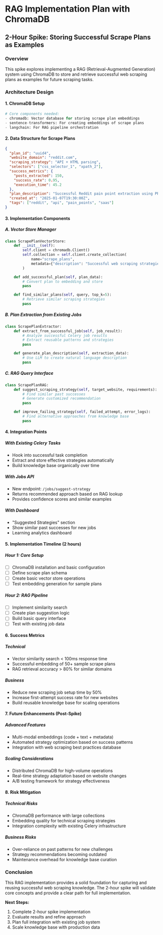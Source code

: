 # RAG Implementation Plan with ChromaDB
## 2-Hour Spike: Storing Successful Scrape Plans as Examples

### Overview
This spike explores implementing a RAG (Retrieval-Augmented Generation) system using ChromaDB to store and retrieve successful web scraping plans as examples for future scraping tasks.

### Architecture Design

#### 1. ChromaDB Setup
```python
# Core components needed:
- chromadb: Vector database for storing scrape plan embeddings
- sentence-transformers: For creating embeddings of scrape plans
- langchain: For RAG pipeline orchestration
```

#### 2. Data Structure for Scrape Plans
```json
{
  "plan_id": "uuid4",
  "website_domain": "reddit.com",
  "scraping_strategy": "API + HTML parsing",
  "selectors": ["css_selector_1", "xpath_2"],
  "success_metrics": {
    "posts_extracted": 150,
    "success_rate": 0.95,
    "execution_time": 45.2
  },
  "plan_description": "Successful Reddit pain point extraction using PRAW API...",
  "created_at": "2025-01-07T19:30:00Z",
  "tags": ["reddit", "api", "pain_points", "saas"]
}
```

#### 3. Implementation Components

##### A. Vector Store Manager
```python
class ScrapePlanVectorStore:
    def __init__(self):
        self.client = chromadb.Client()
        self.collection = self.client.create_collection(
            name="scrape_plans",
            metadata={"description": "Successful web scraping strategies"}
        )

    def add_successful_plan(self, plan_data):
        # Convert plan to embedding and store
        pass

    def find_similar_plans(self, query, top_k=5):
        # Retrieve similar scraping strategies
        pass
```

##### B. Plan Extraction from Existing Jobs
```python
class ScrapePlanExtractor:
    def extract_from_successful_job(self, job_result):
        # Analyze successful Celery job results
        # Extract reusable patterns and strategies
        pass

    def generate_plan_description(self, extraction_data):
        # Use LLM to create natural language description
        pass
```

##### C. RAG Query Interface
```python
class ScrapePlanRAG:
    def suggest_scraping_strategy(self, target_website, requirements):
        # Find similar past successes
        # Generate customized recommendation
        pass

    def improve_failing_strategy(self, failed_attempt, error_logs):
        # Find alternative approaches from knowledge base
        pass
```

#### 4. Integration Points

##### With Existing Celery Tasks
- Hook into successful task completion
- Extract and store effective strategies automatically
- Build knowledge base organically over time

##### With Jobs API
- New endpoint: `/jobs/suggest-strategy`
- Returns recommended approach based on RAG lookup
- Provides confidence scores and similar examples

##### With Dashboard
- "Suggested Strategies" section
- Show similar past successes for new jobs
- Learning analytics dashboard

#### 5. Implementation Timeline (2 hours)

##### Hour 1: Core Setup
- [ ] ChromaDB installation and basic configuration
- [ ] Define scrape plan schema
- [ ] Create basic vector store operations
- [ ] Test embedding generation for sample plans

##### Hour 2: RAG Pipeline
- [ ] Implement similarity search
- [ ] Create plan suggestion logic
- [ ] Build basic query interface
- [ ] Test with existing job data

#### 6. Success Metrics

##### Technical
- Vector similarity search < 100ms response time
- Successful embedding of 50+ sample scrape plans
- RAG retrieval accuracy > 80% for similar domains

##### Business
- Reduce new scraping job setup time by 50%
- Increase first-attempt success rate for new websites
- Build reusable knowledge base for scaling operations

#### 7. Future Enhancements (Post-Spike)

##### Advanced Features
- Multi-modal embeddings (code + text + metadata)
- Automated strategy optimization based on success patterns
- Integration with web scraping best practices database

##### Scaling Considerations
- Distributed ChromaDB for high-volume operations
- Real-time strategy adaptation based on website changes
- A/B testing framework for strategy effectiveness

#### 8. Risk Mitigation

##### Technical Risks
- ChromaDB performance with large collections
- Embedding quality for technical scraping strategies
- Integration complexity with existing Celery infrastructure

##### Business Risks
- Over-reliance on past patterns for new challenges
- Strategy recommendations becoming outdated
- Maintenance overhead for knowledge base curation

### Conclusion
This RAG implementation provides a solid foundation for capturing and reusing successful web scraping knowledge. The 2-hour spike will validate core concepts and provide a clear path for full implementation.

**Next Steps:**
1. Complete 2-hour spike implementation
2. Evaluate results and refine approach
3. Plan full integration with existing job system
4. Scale knowledge base with production data

